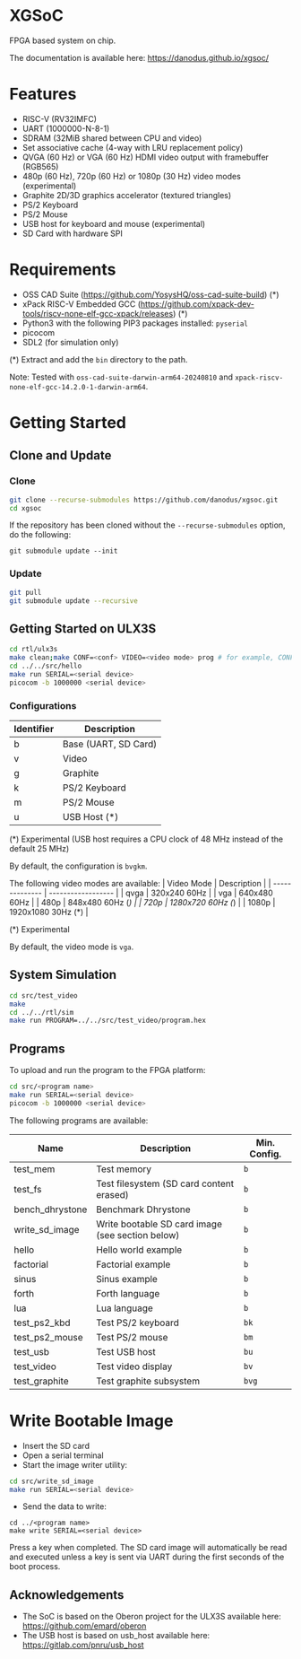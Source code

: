 # XGSoC 

FPGA based system on chip.

The documentation is available here: https://danodus.github.io/xgsoc/

# Features

- RISC-V (RV32IMFC)
- UART (1000000-N-8-1)
- SDRAM (32MiB shared between CPU and video)
- Set associative cache (4-way with LRU replacement policy)
- QVGA (60 Hz) or VGA (60 Hz) HDMI video output with framebuffer (RGB565)
- 480p (60 Hz), 720p (60 Hz) or 1080p (30 Hz) video modes (experimental)
- Graphite 2D/3D graphics accelerator (textured triangles)
- PS/2 Keyboard
- PS/2 Mouse
- USB host for keyboard and mouse (experimental)
- SD Card with hardware SPI

# Requirements

- OSS CAD Suite (https://github.com/YosysHQ/oss-cad-suite-build) (*)
- xPack RISC-V Embedded GCC (https://github.com/xpack-dev-tools/riscv-none-elf-gcc-xpack/releases) (*)
- Python3 with the following PIP3 packages installed: `pyserial`
- picocom
- SDL2 (for simulation only)

(*) Extract and add the `bin` directory to the path.

Note: Tested with `oss-cad-suite-darwin-arm64-20240810` and `xpack-riscv-none-elf-gcc-14.2.0-1-darwin-arm64`.

# Getting Started

## Clone and Update

### Clone

```bash
git clone --recurse-submodules https://github.com/danodus/xgsoc.git
cd xgsoc
```

If the repository has been cloned without the `--recurse-submodules` option, do the following:
```
git submodule update --init
```

### Update

```bash
git pull
git submodule update --recursive
```

## Getting Started on ULX3S

```bash
cd rtl/ulx3s
make clean;make CONF=<conf> VIDEO=<video mode> prog # for example, CONF=bvkm VIDEO=vga (see below)
cd ../../src/hello
make run SERIAL=<serial device>
picocom -b 1000000 <serial device>
```

### Configurations

| Identifier | Description           |
| ---------- | --------------------- |
| b          | Base (UART, SD Card)  |
| v          | Video                 |
| g          | Graphite              |
| k          | PS/2 Keyboard         |
| m          | PS/2 Mouse            |
| u          | USB Host (*)          |

(*) Experimental (USB host requires a CPU clock of 48 MHz instead of the default 25 MHz)

By default, the configuration is `bvgkm`.

The following video modes are available:
| Video Mode     | Description        |
| -------------- | ------------------ |
| qvga           | 320x240 60Hz       |
| vga            | 640x480 60Hz       |
| 480p           | 848x480 60Hz (*)   |
| 720p           | 1280x720 60Hz (*)  |
| 1080p          | 1920x1080 30Hz (*) |

(*) Experimental

By default, the video mode is `vga`.

## System Simulation

```bash
cd src/test_video
make
cd ../../rtl/sim
make run PROGRAM=../../src/test_video/program.hex
```

## Programs

To upload and run the program to the FPGA platform:

```bash
cd src/<program name>
make run SERIAL=<serial device>
picocom -b 1000000 <serial device>
```

The following programs are available:

| Name            | Description                                         | Min. Config.  |
| --------------- | --------------------------------------------------- | ------------- |
| test_mem        | Test memory                                         | `b`           |
| test_fs         | Test filesystem (SD card content erased)            | `b`           |
| bench_dhrystone | Benchmark Dhrystone                                 | `b`           |
| write_sd_image  | Write bootable SD card image (see section below)    | `b`           |
| hello           | Hello world example                                 | `b`           |
| factorial       | Factorial example                                   | `b`           |
| sinus           | Sinus example                                       | `b`           |
| forth           | Forth language                                      | `b`           |
| lua             | Lua language                                        | `b`           |
| test_ps2_kbd    | Test PS/2 keyboard                                  | `bk`          |
| test_ps2_mouse  | Test PS/2 mouse                                     | `bm`          |
| test_usb        | Test USB host                                       | `bu`          |
| test_video      | Test video display                                  | `bv`          |
| test_graphite   | Test graphite subsystem                             | `bvg`         |

# Write Bootable Image

- Insert the SD card
- Open a serial terminal
- Start the image writer utility:
```bash
cd src/write_sd_image
make run SERIAL=<serial device>
```
- Send the data to write:
```
cd ../<program name>
make write SERIAL=<serial device>
```
Press a key when completed. The SD card image will automatically be read and executed unless a key is sent via UART during the first seconds of the boot process.

## Acknowledgements

- The SoC is based on the Oberon project for the ULX3S available here: https://github.com/emard/oberon
- The USB host is based on usb_host available here: https://gitlab.com/pnru/usb_host
